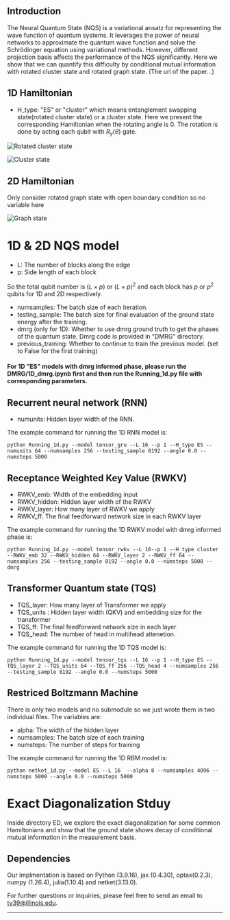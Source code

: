 
## Introduction

The Neural Quantum State (NQS) is a variational ansatz for representing the wave function of quantum systems. 
It leverages the power of neural networks to approximate the quantum wave function and solve the Schrödinger equation 
using variational methods. 
However, different projection basis affects the performance of the NQS significantly. 
Here we show that we can quantify this difficulty by conditional mutual information 
with rotated cluster state and rotated graph state. (The url of the paper...)

## 1D Hamiltonian 

- H_type: "ES" or "cluster" which means entanglement swapping state(rotated cluster state) or a cluster state. Here we present the
corresponding Hamiltonian when the rotating angle is 0. The rotation is done by acting each qubit with $R_y(\theta)$ gate.

![Rotated cluster state](https://github.com/xiaotai-yang/NQS_cmi/blob/main/readme_eq/H_ES.png?raw=true)

![Cluster state](https://github.com/xiaotai-yang/NQS_cmi/blob/main/readme_eq/H_cluster.png?raw=true)
## 2D Hamiltonian

Only consider rotated graph state with open boundary condition so no variable here

![Graph state](https://github.com/xiaotai-yang/NQS_cmi/blob/main/readme_eq/H_graph.png?raw=true)
# 1D & 2D NQS model
- L: The number of blocks along the edge
- p: Side length of each block 

So the total qubit number is $(L\times p)$ or  $(L\times p)^2$ and each block has $p$ or $p^2$ qubits for 1D and 2D respectively.

- numsamples: The batch size of each iteration.
- testing_sample: The batch size for final evaluation of the ground state energy after the training. 
- dmrg (only for 1D): Whether to use dmrg ground truth to get the phases of the quantum state. Dmrg code is provided in "DMRG" directory.
- previous_training: Whether to continue to train the previous model. (set to False for the first training)

#### For 1D "ES" models with dmrg informed phase, please run the DMRG/1D_dmrg.ipynb first and then run the Running_1d.py file with corresponding parameters. 
## Recurrent neural network (RNN)
- numunits: Hidden layer width of the RNN.

The example command for running the 1D RNN model is:
```
python Running_1d.py --model tensor_gru --L 16 --p 1 --H_type ES --numunits 64 --numsamples 256 --testing_sample 8192 --angle 0.0 --numsteps 5000
```
## Receptance Weighted Key Value (RWKV)
- RWKV_emb: Width of the embedding input 
- RWKV_hidden: Hidden layer width of the RWKV
- RWKV_layer: How many layer of RWKV we apply
- RWKV_ff: The final feedforward network size in each RWKV layer

The example command for running the 1D RWKV model with dmrg informed phase is:
```
python Running_1d.py --model tensor_rwkv --L 16--p 1 --H_type cluster --RWKV_emb 32 --RWKV_hidden 64 --RWKV_layer 2 --RWKV_ff 64 --numsamples 256 --testing_sample 8192 --angle 0.0 --numsteps 5000 --dmrg
```
## Transformer Quantum state (TQS)
- TQS_layer: How many layer of Transformer we apply
- TQS_units : Hidden layer width (QKV) and embedding size for the transformer
- TQS_ff: The final feedforward network size in each layer
- TQS_head: The number of head in multihead attenetion. 

The example command for running the 1D TQS model is:
```
python Running_1d.py --model tensor_tqs --L 16 --p 1 --H_type ES --TQS_layer 2 --TQS_units 64 --TQS_ff 256 --TQS_head 4 --numsamples 256 --testing_sample 8192 --angle 0.0 --numsteps 5000
```
## Restriced Boltzmann Machine
There is only two models and no submodule so we just wrote them in two individual files. The variables are:
- alpha: The width of the hidden layer
- numsamples: The batch size of each training
- numsteps: The number of steps for training

The example command for running the 1D RBM model is: 
```
python netket_1d.py --model ES --L 16  --alpha 8 --numsamples 4096 --numsteps 5000 --angle 0.0 --numsteps 5000
```
# Exact Diagonalization Stduy

Inside directory ED, we explore the exact diagonalization for some common Hamiltonians and show that the ground state 
shows decay of conditional mutual information in the measurement basis.

## Dependencies

Our implmentation is based on Python (3.9.16), jax (0.4.30), optax(0.2.3), numpy (1.26.4), julia(1.10.4) and netket(3.13.0).

For further questions or inquiries, please feel free to send an email to ty39@illinois.edu.

---

